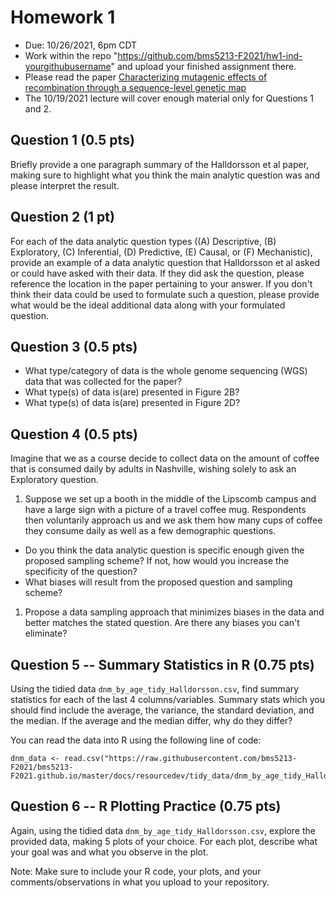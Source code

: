 # Homework 1

* Due: 10/26/2021, 6pm CDT
* Work within the repo "https://github.com/bms5213-F2021/hw1-ind-yourgithubusername" and upload your finished assignment there.
* Please read the paper [Characterizing mutagenic effects of recombination through a sequence-level genetic map](https://raw.githubusercontent.com/bms5213-F2021/bms5213-F2021.github.io/master/docs/resourcedev/papers/dnm_halldorsson.pdf)
* The 10/19/2021 lecture will cover enough material only for Questions 1 and 2.

## Question 1 (0.5 pts)

Briefly provide a one paragraph summary of the Halldorsson et al paper, making sure to highlight what you think the main analytic question was and please interpret the result.

## Question 2 (1 pt)

For each of the data analytic question types ((A) Descriptive, (B) Exploratory, (C) Inferential, (D) Predictive, (E) Causal, or (F) Mechanistic), provide an example of a data analytic question that Halldorsson et al asked or could have asked with their data. If they did ask the question, please reference the location in the paper pertaining to your answer. If you don't think their data could be used to formulate such a question, please provide what would be the ideal additional data along with your formulated question.

## Question 3 (0.5 pts)

* What type/category of data is the whole genome sequencing (WGS) data that was collected for the paper?
* What type(s) of data is(are) presented in Figure 2B?
* What type(s) of data is(are) presented in Figure 2D?

## Question 4 (0.5 pts)

Imagine that we as a course decide to collect data on the amount of coffee that is consumed daily by adults in Nashville, wishing solely to ask an Exploratory question.

1. Suppose we set up a booth in the middle of the Lipscomb campus and have a large sign with a picture of a travel coffee mug. Respondents then voluntarily approach us and we ask them how many cups of coffee they consume daily as well as a few demographic questions.
  * Do you think the data analytic question is specific enough given the proposed sampling scheme? If not, how would you increase the specificity of the question?
  * What biases will result from the proposed question and sampling scheme?
1. Propose a data sampling approach that minimizes biases in the data and better matches the stated question. Are there any biases you can't eliminate?

## Question 5 -- Summary Statistics in R (0.75 pts)

Using the tidied data `dnm_by_age_tidy_Halldorsson.csv`, find summary statistics for each of the last 4 columns/variables. Summary stats which you should find include the average, the variance, the standard deviation, and the median. If the average and the median differ, why do they differ?  

You can read the data into R using the following line of code:

```
dnm_data <- read.csv("https://raw.githubusercontent.com/bms5213-F2021/bms5213-F2021.github.io/master/docs/resourcedev/tidy_data/dnm_by_age_tidy_Halldorsson.csv")
```  

## Question 6 -- R Plotting Practice (0.75 pts)

Again, using the tidied data `dnm_by_age_tidy_Halldorsson.csv`, explore the provided data, making 5 plots of your choice. For each plot, describe what your goal was and what you observe in the plot.

Note: Make sure to include your R code, your plots, and your comments/observations in what you upload to your repository.
